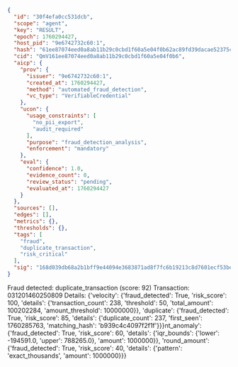 ```json
{
  "id": "30f4efa0cc531dcb",
  "scope": "agent",
  "key": "RESULT",
  "epoch": 1760294427,
  "host_pid": "9e6742732c60:1",
  "hash": "61ee87074eed0a8ab11b29c0cbd1f60a5e04f0b62ac89fd39dacae52375c02b7",
  "cid": "QmV161ee87074eed0a8ab11b29c0cbd1f60a5e04f0b6",
  "aicp": {
    "prov": {
      "issuer": "9e6742732c60:1",
      "created_at": 1760294427,
      "method": "automated_fraud_detection",
      "vc_type": "VerifiableCredential"
    },
    "ucon": {
      "usage_constraints": [
        "no_pii_export",
        "audit_required"
      ],
      "purpose": "fraud_detection_analysis",
      "enforcement": "mandatory"
    },
    "eval": {
      "confidence": 1.0,
      "evidence_count": 0,
      "review_status": "pending",
      "evaluated_at": 1760294427
    }
  },
  "sources": [],
  "edges": [],
  "metrics": {},
  "thresholds": {},
  "tags": [
    "fraud",
    "duplicate_transaction",
    "risk_critical"
  ],
  "sig": "168d039db68a2b1bff9e44094e3683871ad8f7fc6b19213c8d7601ecf53be00a"
}
```

Fraud detected: duplicate_transaction (score: 92)
Transaction: 031201460250809
Details: {'velocity': {'fraud_detected': True, 'risk_score': 100, 'details': {'transaction_count': 238, 'threshold': 50, 'total_amount': 100202284, 'amount_threshold': 10000000}}, 'duplicate': {'fraud_detected': True, 'risk_score': 85, 'details': {'duplicate_count': 237, 'first_seen': 1760285763, 'matching_hash': 'b939c4c4097f2f1f'}}}nt_anomaly': {'fraud_detected': True, 'risk_score': 60, 'details': {'iqr_bounds': {'lower': -194591.0, 'upper': 788265.0}, 'amount': 1000000}}, 'round_amount': {'fraud_detected': True, 'risk_score': 40, 'details': {'pattern': 'exact_thousands', 'amount': 1000000}}}